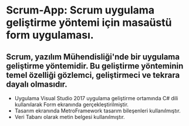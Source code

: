 # Scrum-App: Scrum uygulama geliştirme yöntemi için masaüstü form uygulaması.
Scrum, yazılım Mühendisliği'nde bir uygulama geliştirme yöntemidir. Bu geliştirme yönteminin temel özelliği gözlemci, geliştirmeci ve tekrara dayalı olmasıdır. 
---
- Uygulama Visual Studio 2017 uygulama geliştirme ortamında C# dili kullanılarak Form ekranında gerçekleştirilmiştir.
- Tasarım ekranında MetroFramework tasarım bileşenleri kullanılmıştır.
- Veri Tabanı olarak metin belgesi kullanılmıştır.
